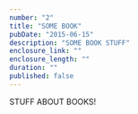 ```yaml
---
number: "2"
title: "SOME BOOK"
pubDate: "2015-06-15"
description: "SOME BOOK STUFF"
enclosure_link: ""
enclosure_length: ""
duration: ""
published: false
---
```

STUFF ABOUT BOOKS!
